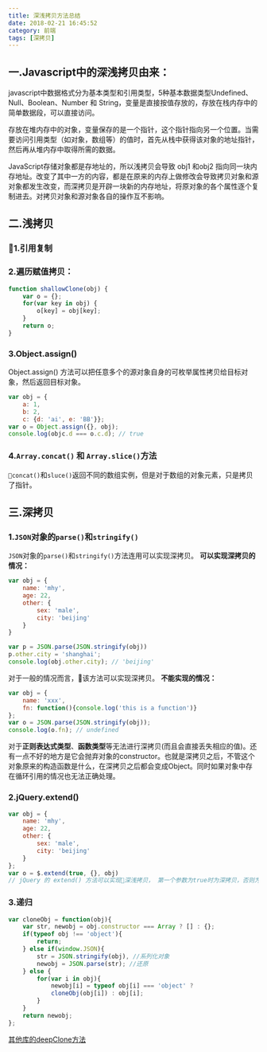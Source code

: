 ```yaml
---
title: 深浅拷贝方法总结
date: 2018-02-21 16:45:52
category: 前端
tags: [深拷贝]
---
```

## 一.Javascript中的深浅拷贝由来：
javascript中数据格式分为基本类型和引用类型，5种基本数据类型Undefined、Null、Boolean、Number 和 String，变量是直接按值存放的，存放在栈内存中的简单数据段，可以直接访问。
<!-- more -->
存放在堆内存中的对象，变量保存的是一个指针，这个指针指向另一个位置。当需要访问引用类型（如对象，数组等）的值时，首先从栈中获得该对象的地址指针，然后再从堆内存中取得所需的数据。

JavaScript存储对象都是存地址的，所以浅拷贝会导致 obj1 和obj2 指向同一块内存地址。改变了其中一方的内容，都是在原来的内存上做修改会导致拷贝对象和源对象都发生改变，而深拷贝是开辟一块新的内存地址，将原对象的各个属性逐个复制进去。对拷贝对象和源对象各自的操作互不影响。

## 二.浅拷贝

### 1.引用复制
### 2.遍历赋值拷贝：
```js
function shallowClone(obj) {
    var o = {};
    for(var key in obj) {
        o[key] = obj[key];
    }
    return o;
}
```
### 3.Object.assign()
Object.assign() 方法可以把任意多个的源对象自身的可枚举属性拷贝给目标对象，然后返回目标对象。
```js
var obj = {
    a: 1,
    b: 2,
    c: {d: 'ai', e: 'BB'}};
var o = Object.assign({}, obj);
console.log(objc.d === o.c.d); // true
```
### 4.`Array.concat()` 和 `Array.slice()`方法
`concat()`和`sluce()`返回不同的数组实例，但是对于数组的对象元素，只是拷贝了指针。

## 三.深拷贝
### 1.`JSON`对象的`parse()`和`stringify()`
`JSON`对象的`parse()`和`stringify()`方法连用可以实现深拷贝。
**可以实现深拷贝的情况：**
```js
var obj = {
    name: 'mhy',
    age: 22,
    other: {
        sex: 'male',
        city: 'beijing'
    }
}

var p = JSON.parse(JSON.stringify(obj))
p.other.city = 'shanghai';
console.log(obj.other.city); // 'beijing'
```
对于一般的情况而言，该方法可以实现深拷贝。
**不能实现的情况：**
```js
var obj = {
    name: 'xxx',
    fn: function(){console.log('this is a function')}
};
var o = JSON.parse(JSON.stringify(obj));
console.log(o.fn); // undefined
```
对于**正则表达式类型**、**函数类型**等无法进行深拷贝(而且会直接丢失相应的值)。还有一点不好的地方是它会抛弃对象的constructor。也就是深拷贝之后，不管这个对象原来的构造函数是什么，在深拷贝之后都会变成Object。同时如果对象中存在循环引用的情况也无法正确处理。
### 2.jQuery.extend()
```js
var obj = {
    name: 'mhy',
    age: 22,
    other: {
        sex: 'male',
        city: 'beijing'
    }
};
var o = $.extend(true, {}, obj)
// jQuery 的 extend() 方法可以实现深浅拷贝， 第一个参数为true时为深拷贝，否则为浅拷贝。
```
### 3.递归
```js
var cloneObj = function(obj){
    var str, newobj = obj.constructor === Array ? [] : {};
    if(typeof obj !== 'object'){
        return;
    } else if(window.JSON){
        str = JSON.stringify(obj), //系列化对象
        newobj = JSON.parse(str); //还原
    } else {
        for(var i in obj){
            newobj[i] = typeof obj[i] === 'object' ?
            cloneObj(obj[i]) : obj[i];
        }
    }
    return newobj;
};
```
[其他库的deepClone方法](http://jerryzou.com/posts/dive-into-deep-clone-in-javascript/)






